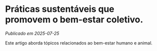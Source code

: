 # Práticas sustentáveis que promovem o bem-estar coletivo.

*Publicado em 2025-07-25*

Este artigo aborda tópicos relacionados ao bem-estar humano e animal.
